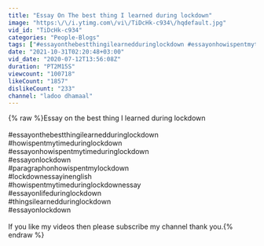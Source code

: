 ```yaml
---
title: "Essay On The best thing I learned during lockdown"
image: "https:\/\/i.ytimg.com\/vi\/TiDcHk-c934\/hqdefault.jpg"
vid_id: "TiDcHk-c934"
categories: "People-Blogs"
tags: ["#essayonthebestthingilearnedduringlockdown #essayonhowispentmytimeduringlockdown #lockdownessay","#essayonlockdown","#essayonhowispentmytimeduringlockdown"]
date: "2021-10-31T02:20:48+03:00"
vid_date: "2020-07-12T13:56:08Z"
duration: "PT2M15S"
viewcount: "100718"
likeCount: "1857"
dislikeCount: "233"
channel: "ladoo dhamaal"
---
```

{% raw %}Essay on the best thing I learned during lockdown <br /><br />#essayonthebestthingilearnedduringlockdown<br />#howispentmytimeduringlockdown<br />#essayonhowispentmytimeduringlockdown<br />#essayonlockdown<br />#paragraphonhowispentmylockdown<br />#lockdownessayinenglish<br />#howispentmytimeduringlockdownessay<br />#essayonlifeduringlockdown<br />#thingsilearnedduringlockdown<br />#essayonlockdown<br /><br />If you like my videos then please subscribe my channel thank you.{% endraw %}

